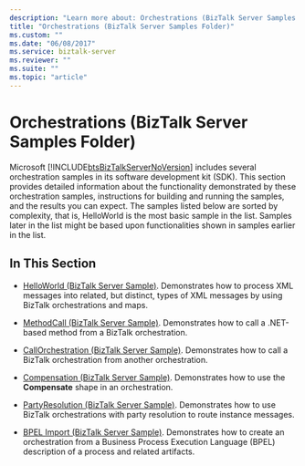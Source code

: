 ```yaml
---
description: "Learn more about: Orchestrations (BizTalk Server Samples Folder)"
title: "Orchestrations (BizTalk Server Samples Folder)"
ms.custom: ""
ms.date: "06/08/2017"
ms.service: biztalk-server
ms.reviewer: ""
ms.suite: ""
ms.topic: "article"
---
```

# Orchestrations (BizTalk Server Samples Folder)
Microsoft [!INCLUDE[btsBizTalkServerNoVersion](../includes/btsbiztalkservernoversion-md.md)] includes several orchestration samples in its software development kit (SDK). This section provides detailed information about the functionality demonstrated by these orchestration samples, instructions for building and running the samples, and the results you can expect. The samples listed below are sorted by complexity, that is, HelloWorld is the most basic sample in the list. Samples later in the list might be based upon functionalities shown in samples earlier in the list.  
  
## In This Section  
  
-   [HelloWorld (BizTalk Server Sample)](../core/helloworld-biztalk-server-sample.md). Demonstrates how to process XML messages into related, but distinct, types of XML messages by using BizTalk orchestrations and maps.  
  
-   [MethodCall (BizTalk Server Sample)](../core/methodcall-biztalk-server-sample.md). Demonstrates how to call a .NET-based method from a BizTalk orchestration.  
  
-   [CallOrchestration (BizTalk Server Sample)](../core/callorchestration-biztalk-server-sample.md). Demonstrates how to call a BizTalk orchestration from another orchestration.  
  
-   [Compensation (BizTalk Server Sample)](../core/compensation-biztalk-server-sample.md). Demonstrates how to use the **Compensate** shape in an orchestration.  
  
-   [PartyResolution (BizTalk Server Sample)](../core/partyresolution-biztalk-server-sample.md). Demonstrates how to use BizTalk orchestrations with party resolution to route instance messages.  
  
-   [BPEL Import (BizTalk Server Sample)](../core/bpel-import-biztalk-server-sample.md). Demonstrates how to create an orchestration from a Business Process Execution Language (BPEL) description of a process and related artifacts.
